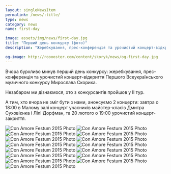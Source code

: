```yaml
---
layout: singleNewsItem
permalink: /news/:title/
type: news
category: news
name: first-day

image: assets/img/news/first-day.jpg
title: "Перший день конкурсу (фото)"
description: "Жеребкування, прес-конференція та урочистий концерт-відкриття Першого Всеукраїнського музичного конкурсу Мирослава Скорика"

og-image: http://rooooster.com/content/skoryk/news/og-first-day.jpg
---
```


Вчора бурхливо минув перший день конкурсу: жеребкування, прес-конференція та урочистий концерт-відкриття Першого Всеукраїнського музичного конкурсу Мирослава Скорика.

Незабаром ми дізнаємося, хто з конкурсантів пройшов у ІІ тур.

А тим, хто вчора не зміг бути з нами, анонсуємо 2 концерти: завтра о 18:00 в Малому залі концерт учасників майстер-класів Дмитра Суховієнка і Лілі Дорфман, та 20 лютого о 19:00 урочистий концерт-закриття.

<div class="gallery">
    <div class="fotorama">
        <img src="{{ site.baseurl }}/assets/img/news/2016-02-17-first-day/01.jpg" alt="Con Amore Festum 2015 Photo">
        <img src="{{ site.baseurl }}/assets/img/news/2016-02-17-first-day/02.jpg" alt="Con Amore Festum 2015 Photo">
        <img src="{{ site.baseurl }}/assets/img/news/2016-02-17-first-day/03.jpg" alt="Con Amore Festum 2015 Photo">
        <img src="{{ site.baseurl }}/assets/img/news/2016-02-17-first-day/04.jpg" alt="Con Amore Festum 2015 Photo">
        <img src="{{ site.baseurl }}/assets/img/news/2016-02-17-first-day/05.jpg" alt="Con Amore Festum 2015 Photo">
        <img src="{{ site.baseurl }}/assets/img/news/2016-02-17-first-day/06.jpg" alt="Con Amore Festum 2015 Photo">
        <img src="{{ site.baseurl }}/assets/img/news/2016-02-17-first-day/07.jpg" alt="Con Amore Festum 2015 Photo">
        <img src="{{ site.baseurl }}/assets/img/news/2016-02-17-first-day/08.jpg" alt="Con Amore Festum 2015 Photo">
        <img src="{{ site.baseurl }}/assets/img/news/2016-02-17-first-day/09.jpg" alt="Con Amore Festum 2015 Photo">
        <img src="{{ site.baseurl }}/assets/img/news/2016-02-17-first-day/10.jpg" alt="Con Amore Festum 2015 Photo">
        <img src="{{ site.baseurl }}/assets/img/news/2016-02-17-first-day/11.jpg" alt="Con Amore Festum 2015 Photo">
        <img src="{{ site.baseurl }}/assets/img/news/2016-02-17-first-day/12.jpg" alt="Con Amore Festum 2015 Photo">
        <img src="{{ site.baseurl }}/assets/img/news/2016-02-17-first-day/13.jpg" alt="Con Amore Festum 2015 Photo">
        <img src="{{ site.baseurl }}/assets/img/news/2016-02-17-first-day/14.jpg" alt="Con Amore Festum 2015 Photo">
        <img src="{{ site.baseurl }}/assets/img/news/2016-02-17-first-day/15.jpg" alt="Con Amore Festum 2015 Photo">
    </div>
</div>
